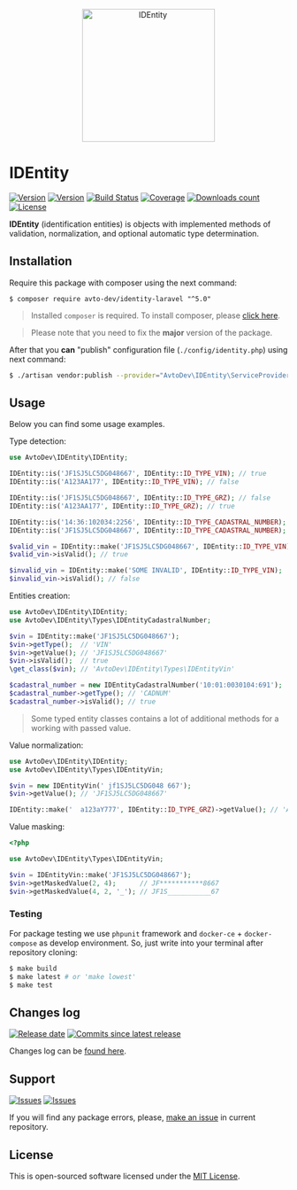 <p align="center">
  <img src="https://hsto.org/webt/jz/ou/8h/jzou8hewegcf-cx5fz1qn63aasa.png" alt="IDEntity" width="240" />
</p>

# IDEntity

[![Version][badge_packagist_version]][link_packagist]
[![Version][badge_php_version]][link_packagist]
[![Build Status][badge_build_status]][link_build_status]
[![Coverage][badge_coverage]][link_coverage]
[![Downloads count][badge_downloads_count]][link_packagist]
[![License][badge_license]][link_license]

**IDEntity** (identification entities) is objects with implemented methods of validation, normalization, and optional automatic type determination.

## Installation

Require this package with composer using the next command:

```shell
$ composer require avto-dev/identity-laravel "^5.0"
```

> Installed `composer` is required. To install composer, please [click here][getcomposer].

> Please note that you need to fix the **major** version of the package.

After that you **can** "publish" configuration file (`./config/identity.php`) using next command:

```bash
$ ./artisan vendor:publish --provider="AvtoDev\IDEntity\ServiceProvider"
```

## Usage

Below you can find some usage examples.

Type detection:

```php
use AvtoDev\IDEntity\IDEntity;

IDEntity::is('JF1SJ5LC5DG048667', IDEntity::ID_TYPE_VIN); // true
IDEntity::is('A123AA177', IDEntity::ID_TYPE_VIN); // false

IDEntity::is('JF1SJ5LC5DG048667', IDEntity::ID_TYPE_GRZ); // false
IDEntity::is('A123AA177', IDEntity::ID_TYPE_GRZ); // true

IDEntity::is('14:36:102034:2256', IDEntity::ID_TYPE_CADASTRAL_NUMBER); // true
IDEntity::is('JF1SJ5LC5DG048667', IDEntity::ID_TYPE_CADASTRAL_NUMBER); // false

$valid_vin = IDEntity::make('JF1SJ5LC5DG048667', IDEntity::ID_TYPE_VIN);
$valid_vin->isValid(); // true

$invalid_vin = IDEntity::make('SOME INVALID', IDEntity::ID_TYPE_VIN);
$invalid_vin->isValid(); // false
```

Entities creation:

```php
use AvtoDev\IDEntity\IDEntity;
use AvtoDev\IDEntity\Types\IDEntityCadastralNumber;

$vin = IDEntity::make('JF1SJ5LC5DG048667');
$vin->getType();  // 'VIN'
$vin->getValue(); // 'JF1SJ5LC5DG048667'
$vin->isValid();  // true
\get_class($vin); // 'AvtoDev\IDEntity\Types\IDEntityVin'

$cadastral_number = new IDEntityCadastralNumber('10:01:0030104:691');
$cadastral_number->getType(); // 'CADNUM'
$cadastral_number->isValid(); // true
```

> Some typed entity classes contains a lot of additional methods for a working with passed value.

Value normalization:

```php
use AvtoDev\IDEntity\IDEntity;
use AvtoDev\IDEntity\Types\IDEntityVin;

$vin = new IDEntityVin(' jf1SJ5LC5DG048 667');
$vin->getValue(); // 'JF1SJ5LC5DG048667'

IDEntity::make('  a123аY777', IDEntity::ID_TYPE_GRZ)->getValue(); // 'А123АУ177'
```

Value masking:

```php
<?php

use AvtoDev\IDEntity\Types\IDEntityVin;

$vin = IDEntityVin::make('JF1SJ5LC5DG048667');
$vin->getMaskedValue(2, 4);      // JF***********8667
$vin->getMaskedValue(4, 2, '_'); // JF1S___________67
```

### Testing

For package testing we use `phpunit` framework and `docker-ce` + `docker-compose` as develop environment. So, just write into your terminal after repository cloning:

```bash
$ make build
$ make latest # or 'make lowest'
$ make test
```

## Changes log

[![Release date][badge_release_date]][link_releases]
[![Commits since latest release][badge_commits_since_release]][link_commits]

Changes log can be [found here][link_changes_log].

## Support

[![Issues][badge_issues]][link_issues]
[![Issues][badge_pulls]][link_pulls]

If you will find any package errors, please, [make an issue][link_create_issue] in current repository.

## License

This is open-sourced software licensed under the [MIT License][link_license].

[badge_packagist_version]:https://img.shields.io/packagist/v/avto-dev/identity-laravel.svg?maxAge=180
[badge_php_version]:https://img.shields.io/packagist/php-v/avto-dev/identity-laravel.svg?longCache=true
[badge_build_status]:https://travis-ci.org/avto-dev/identity-laravel.svg?branch=master
[badge_coverage]:https://img.shields.io/codecov/c/github/avto-dev/identity-laravel/master.svg?maxAge=60
[badge_downloads_count]:https://img.shields.io/packagist/dt/avto-dev/identity-laravel.svg?maxAge=180
[badge_license]:https://img.shields.io/packagist/l/avto-dev/identity-laravel.svg?longCache=true
[badge_release_date]:https://img.shields.io/github/release-date/avto-dev/identity-laravel.svg?style=flat-square&maxAge=180
[badge_commits_since_release]:https://img.shields.io/github/commits-since/avto-dev/identity-laravel/latest.svg?style=flat-square&maxAge=180
[badge_issues]:https://img.shields.io/github/issues/avto-dev/identity-laravel.svg?style=flat-square&maxAge=180
[badge_pulls]:https://img.shields.io/github/issues-pr/avto-dev/identity-laravel.svg?style=flat-square&maxAge=180
[link_releases]:https://github.com/avto-dev/identity-laravel/releases
[link_packagist]:https://packagist.org/packages/avto-dev/identity-laravel
[link_build_status]:https://travis-ci.org/avto-dev/identity-laravel
[link_changes_log]:https://github.com/avto-dev/identity-laravel/blob/master/CHANGELOG.md
[link_coverage]:https://codecov.io/gh/avto-dev/identity-laravel/
[link_issues]:https://github.com/avto-dev/identity-laravel/issues
[link_create_issue]:https://github.com/avto-dev/identity-laravel/issues/new/choose
[link_commits]:https://github.com/avto-dev/identity-laravel/commits
[link_pulls]:https://github.com/avto-dev/identity-laravel/pulls
[link_license]:https://github.com/avto-dev/identity-laravel/blob/master/LICENSE
[getcomposer]:https://getcomposer.org/download/
